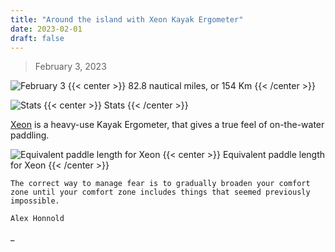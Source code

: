 ```yaml
---
title: "Around the island with Xeon Kayak Ergometer"
date: 2023-02-01
draft: false
---
```


> February 3, 2023

![February 3](/img/feb3.JPG)
{{< center >}}
82.8 nautical miles, or 154 Km
{{< /center >}}

![Stats](/img/Stats.JPG)
{{< center >}}
Stats
{{< /center >}}

[Xeon](https://www.kayakpro.com/xeon/) is a heavy-use Kayak Ergometer, that gives a true feel of on-the-water paddling.

![Equivalent paddle length for Xeon](/img/equivalent-paddle-length.JPG)
{{< center >}}
Equivalent paddle length for Xeon
{{< /center >}}

```
The correct way to manage fear is to gradually broaden your comfort zone until your comfort zone includes things that seemed previously impossible.

Alex Honnold
```

\_
